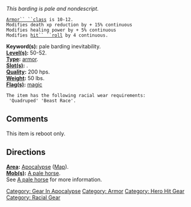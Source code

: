 *This barding is pale and nondescript.*

[`Armor`` ``class`](Armor_Values "wikilink")` is 10-12.`  
`Modifies death xp reduction by + 15% continuous`  
`Modifies healing power by + 5% continuous`  
`Modifies `[`hit`` ``roll`](Hit_Roll "wikilink")` by 4 continuous.`

**Keyword(s):** pale barding inevitability.  
**[Level(s)](Object_Level "wikilink"):** 50-52.  
**[Type](:Category:_Object_Types "wikilink"):**
[armor](:Category:_Armor "wikilink").  
**[Slot(s)](Object_Slots "wikilink"):** <worn on body>.  
**[Quality](Object_Quality "wikilink"):** 200 hps.  
**[Weight](Object_Weight "wikilink"):** 50 lbs.  
**[Flag(s)](:Category:_Object_Flags "wikilink"):**
[magic](Magic_Flag "wikilink")  

`The item has the following racial wear requirements:`  
` 'Quadruped' 'Beast Race'.`

## Comments

This item is reboot only.

## Directions

**[Area](:Category:_Areas "wikilink"):**
[Apocalypse](:Category:_Apocalypse "wikilink")
([Map](Apocalypse_Map "wikilink")).  
**[Mob(s)](:Category:_Mobs "wikilink"):** [A pale
horse](A_pale_horse "wikilink").  
See [A pale horse](A_pale_horse "wikilink") for more information.  

[Category: Gear In Apocalypse](Category:_Gear_In_Apocalypse "wikilink")
[Category: Armor](Category:_Armor "wikilink") [Category: Hero Hit
Gear](Category:_Hero_Hit_Gear "wikilink") [Category: Racial
Gear](Category:_Racial_Gear "wikilink")

